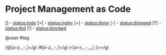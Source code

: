 # Project Management as Code

  [] - <status:todo>
  [>] - <status:indev>
  [+] - <status:done>
  [-] - <status:dropped>
  [?] - <status:tbd>
  [!] - <status:blocked>
  

  @user
  #tag
  <link>  
  

  /@[a-z,\.,-,_]+/gi
  /#[a-z,\.,-,_]+/gi
  /<[a-z,\.,-,_,/,:]+>/gi
  